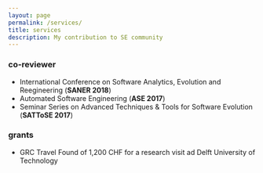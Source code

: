 ```yaml
---
layout: page
permalink: /services/
title: services
description: My contribution to SE community
---
```


### co-reviewer
* International Conference on Software Analytics, Evolution and Reegineering (**SANER 2018**)
* Automated Software Engineering (**ASE 2017**)
* Seminar Series on Advanced Techniques & Tools for Software Evolution (**SATToSE 2017**)

### grants
* GRC Travel Found of 1,200 CHF for a research visit ad Delft University of Technology
